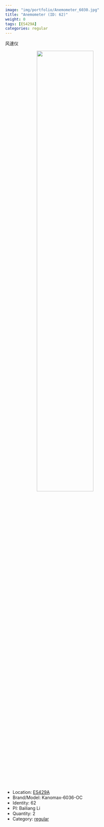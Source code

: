```yaml
---
image: "img/portfolio/Anemometer_6030.jpg"
title: "Anemometer (ID: 62)"
weight: 0
tags: [ES429A]
categories: regular
---
```


风速仪

<!--more-->

<img src="../../img/portfolio/Anemometer_6030.jpg" width="60%" style="display: block; margin: auto;">

- Location: [ES429A](../../tags/es429a)
- Brand/Model: Kanomax-6036-OC
- Identity: 62
- PI: Bailiang Li
- Quantity: 2
- Category: [regular](../../categories/regular)







